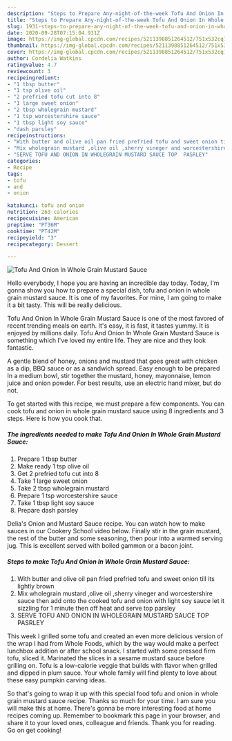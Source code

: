 ```yaml
---
description: "Steps to Prepare Any-night-of-the-week Tofu And Onion In Whole Grain Mustard Sauce"
title: "Steps to Prepare Any-night-of-the-week Tofu And Onion In Whole Grain Mustard Sauce"
slug: 1931-steps-to-prepare-any-night-of-the-week-tofu-and-onion-in-whole-grain-mustard-sauce
date: 2020-09-28T07:15:04.931Z
image: https://img-global.cpcdn.com/recipes/5211398851264512/751x532cq70/tofu-and-onion-in-whole-grain-mustard-sauce-recipe-main-photo.jpg
thumbnail: https://img-global.cpcdn.com/recipes/5211398851264512/751x532cq70/tofu-and-onion-in-whole-grain-mustard-sauce-recipe-main-photo.jpg
cover: https://img-global.cpcdn.com/recipes/5211398851264512/751x532cq70/tofu-and-onion-in-whole-grain-mustard-sauce-recipe-main-photo.jpg
author: Cordelia Watkins
ratingvalue: 4.7
reviewcount: 3
recipeingredient:
- "1 tbsp butter"
- "1 tsp olive oil"
- "2 prefried tofu cut into 8"
- "1 large sweet onion"
- "2 tbsp wholegrain mustard"
- "1 tsp worcestershire sauce"
- "1 tbsp light soy sauce"
- "dash parsley"
recipeinstructions:
- "With butter and olive oil pan fried prefried tofu and sweet onion till its lightly brown"
- "Mix wholegrain mustard ,olive oil ,sherry vineger and worcestershire sauce then add onto the cooked tofu and onion with  light soy sauce let it sizzling for 1 minute then off heat and serve top parsley"
- "SERVE TOFU AND ONION IN WHOLEGRAIN MUSTARD SAUCE TOP  PASRLEY"
categories:
- Recipe
tags:
- tofu
- and
- onion

katakunci: tofu and onion 
nutrition: 263 calories
recipecuisine: American
preptime: "PT36M"
cooktime: "PT42M"
recipeyield: "3"
recipecategory: Dessert

---
```



![Tofu And Onion In Whole Grain Mustard Sauce](https://img-global.cpcdn.com/recipes/5211398851264512/751x532cq70/tofu-and-onion-in-whole-grain-mustard-sauce-recipe-main-photo.jpg)

Hello everybody, I hope you are having an incredible day today. Today, I'm gonna show you how to prepare a special dish, tofu and onion in whole grain mustard sauce. It is one of my favorites. For mine, I am going to make it a bit tasty. This will be really delicious.

Tofu And Onion In Whole Grain Mustard Sauce is one of the most favored of recent trending meals on earth. It's easy, it is fast, it tastes yummy. It is enjoyed by millions daily. Tofu And Onion In Whole Grain Mustard Sauce is something which I've loved my entire life. They are nice and they look fantastic.

A gentle blend of honey, onions and mustard that goes great with chicken as a dip, BBQ sauce or as a sandwich spread. Easy enough to be prepared In a medium bowl, stir together the mustard, honey, mayonnaise, lemon juice and onion powder. For best results, use an electric hand mixer, but do not.


To get started with this recipe, we must prepare a few components. You can cook tofu and onion in whole grain mustard sauce using 8 ingredients and 3 steps. Here is how you cook that.

<!--inarticleads1-->

##### The ingredients needed to make Tofu And Onion In Whole Grain Mustard Sauce:

1. Prepare 1 tbsp butter
1. Make ready 1 tsp olive oil
1. Get 2 prefried tofu cut into 8
1. Take 1 large sweet onion
1. Take 2 tbsp wholegrain mustard
1. Prepare 1 tsp worcestershire sauce
1. Take 1 tbsp light soy sauce
1. Prepare dash parsley


Delia&#39;s Onion and Mustard Sauce recipe. You can watch how to make sauces in our Cookery School video below. Finally stir in the grain mustard, the rest of the butter and some seasoning, then pour into a warmed serving jug. This is excellent served with boiled gammon or a bacon joint. 

<!--inarticleads2-->

##### Steps to make Tofu And Onion In Whole Grain Mustard Sauce:

1. With butter and olive oil pan fried prefried tofu and sweet onion till its lightly brown
1. Mix wholegrain mustard ,olive oil ,sherry vineger and worcestershire sauce then add onto the cooked tofu and onion with  light soy sauce let it sizzling for 1 minute then off heat and serve top parsley
1. SERVE TOFU AND ONION IN WHOLEGRAIN MUSTARD SAUCE TOP  PASRLEY


This week I grilled some tofu and created an even more delicious version of the wrap I had from Whole Foods, which by the way would make a perfect lunchbox addition or after school snack. I started with some pressed firm tofu, sliced it. Marinated the slices in a sesame mustard sauce before grilling on. Tofu is a low-calorie veggie that builds with flavor when grilled and dipped in plum sauce. Your whole family will find plenty to love about these easy pumpkin carving ideas. 

So that's going to wrap it up with this special food tofu and onion in whole grain mustard sauce recipe. Thanks so much for your time. I am sure you will make this at home. There's gonna be more interesting food at home recipes coming up. Remember to bookmark this page in your browser, and share it to your loved ones, colleague and friends. Thank you for reading. Go on get cooking!
